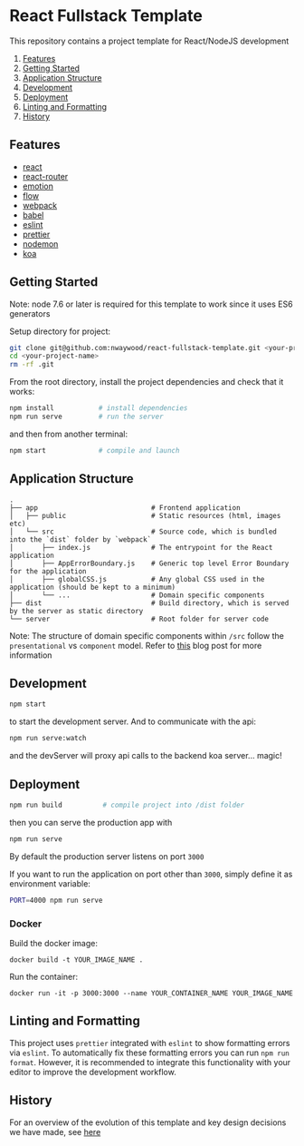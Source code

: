 # React Fullstack Template

This repository contains a project template for React/NodeJS development

1. [Features](#features)
1. [Getting Started](#getting-started)
1. [Application Structure](#application-structure)
1. [Development](#development)
1. [Deployment](#deployment)
1. [Linting and Formatting](#linting-and-formatting)
1. [History](#history)

## Features

* [react](https://github.com/facebook/react)
* [react-router](https://github.com/ReactTraining/react-router)
* [emotion](https://github.com/tkh44/emotion)
* [flow](https://flow.org/en/)
* [webpack](https://github.com/webpack/webpack)
* [babel](https://github.com/babel/babel)
* [eslint](http://eslint.org)
* [prettier](https://github.com/prettier/prettier)
* [nodemon](http://nodemon.io)
* [koa](https://github.com/koajs/koa)

## Getting Started

Note: node 7.6 or later is required for this template to work since it uses ES6 generators

Setup directory for project:

```bash
git clone git@github.com:nwaywood/react-fullstack-template.git <your-project-name>
cd <your-project-name>
rm -rf .git
```

From the root directory, install the project dependencies and check that it works:

```bash
npm install           # install dependencies
npm run serve         # run the server
```

and then from another terminal:

```bash
npm start             # compile and launch
```

## Application Structure

```
.
├── app                            # Frontend application
│   ├── public                     # Static resources (html, images etc)
│   └── src                        # Source code, which is bundled into the `dist` folder by `webpack`
│       ├── index.js               # The entrypoint for the React application
│       ├── AppErrorBoundary.js    # Generic top level Error Boundary for the application
│       ├── globalCSS.js           # Any global CSS used in the application (should be kept to a minimum)
│       └── ...                    # Domain specific components
├── dist                           # Build directory, which is served by the server as static directory
└── server                         # Root folder for server code
```

Note: The structure of domain specific components within `/src` follow the `presentational` vs `component` model. Refer to [this](https://medium.com/@dan_abramov/smart-and-dumb-components-7ca2f9a7c7d0#.469taxbj0) blog post for more information

## Development

```bash
npm start
```

to start the development server. And to communicate with the api:

```bash
npm run serve:watch
```

and the devServer will proxy api calls to the backend koa server... magic!

## Deployment

```bash
npm run build          # compile project into /dist folder
```

then you can serve the production app with

```bash
npm run serve
```

By default the production server listens on port `3000`

If you want to run the application on port other than `3000`, simply define it as environment variable:

```bash
PORT=4000 npm run serve
```

### Docker

Build the docker image:

`docker build -t YOUR_IMAGE_NAME .`

Run the container:

`docker run -it -p 3000:3000 --name YOUR_CONTAINER_NAME YOUR_IMAGE_NAME`

## Linting and Formatting

This project uses `prettier` integrated with `eslint` to show formatting errors via `eslint`. To automatically fix
these formatting errors you can run `npm run format`. However, it is recommended to integrate this functionality with
your editor to improve the development workflow.

## History

For an overview of the evolution of this template and key design decisions we have made, see [here](https://github.com/nwaywood/react-fullstack-template/tree/master/history.md)

